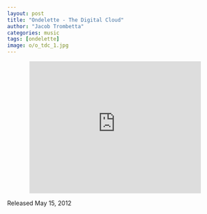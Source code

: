 ```yaml
---
layout: post
title: "Ondelette - The Digital Cloud"
author: "Jacob Trombetta"
categories: music
tags: [ondelette]
image: o/o_tdc_1.jpg
---
```

<div align="center">
  <iframe style="border: 0; width: 400px; height: 307px;" src="https://bandcamp.com/EmbeddedPlayer/album=376862530/size=large/bgcol=ffffff/linkcol=7137dc/artwork=small/transparent=true/" seamless><a href="http://discretespectrum.bandcamp.com/album/ondelette">Ondelette by Ondelette</a></iframe>
</div>

Released May 15, 2012
